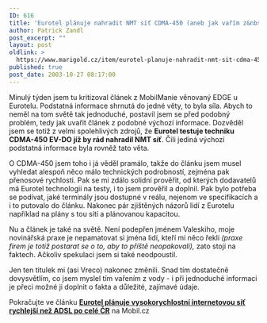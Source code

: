 ```yaml
---
ID: 616
title: 'Eurotel plánuje nahradit NMT síť CDMA-450 (aneb jak vařím z&nbsp;vody já)'
author: Patrick Zandl
post_excerpt: ""
layout: post
oldlink: >
  https://www.marigold.cz/item/eurotel-planuje-nahradit-nmt-sit-cdma-450-aneb-jak-varim-z-vody-ja
published: true
post_date: 2003-10-27 08:17:00
---
```

<p>
Minulý týden jsem tu kritizoval článek z MobilManie věnovaný EDGE u Eurotelu. Podstatná informace shrnutá do jedné věty, to byla síla. Abych to neměl na tom světě tak jednoduché, postavil jsem se před podobný problém, tedy jak uvařit článek z podobné výchozí informace. Dozvěděl jsem se totiž z velmi spolehlivých zdrojů, že <STRONG>Eurotel testuje techniku CDMA-450 EV-DO jíž by rád nahradil NMT síť</STRONG>. Čili jediná výchozí podstatná informace byla rovněž tato věta. </p>

<p>
O CDMA-450 jsem toho i já věděl pramálo, takže do článku jsem musel vyhledat alespoň něco málo technických podrobností, zejména pak přenosové rychlosti. Pak se mi zdálo solidní prověřit, od kterých dodavatelů má Eurotel technologii na testy, i to jsem prověřil a doplnil. Pak bylo potřeba se podívat, jaké terminály jsou dostupné v reálu, nejenom ve specifikacích a i to putovalo do článku. Nakonec pár zjištěných názorů lidí z Eurotelu například na plány s tou sítí a plánovanou kapacitou. </p>

<p>
Nu a článek je také na světě. Není podepřen jménem Valeskiho, moje novinářská praxe je nepamatovat si jména lidí, kteří mi něco řekli <EM>(praxe firem je totiž postarat se o to, aby to příště neopakovali),</EM> zato stojí na faktech. Ačkoliv spekulaci jsem si také neodpoustil. </p>

<p>
Jen ten titulek mi (asi Vreco) nakonec změnili. Snad tím dostatečně dovysvětlím, co jsem myslel tím vařením z vody - i při jednoduché informaci je přeci možné ji doplnit o fakta a důležité, zajímavé údaje. </p>

<p>
Pokračujte ve článku <A href="http://mobil.idnes.cz/mobilni_komunikace/mobilni_technologie/cdma450031026.html" target=_blank><STRONG>Eurotel plánuje vysokorychlostní internetovou síť rychlejší než ADSL po celé ČR</STRONG></A> na Mobil.cz</p>
